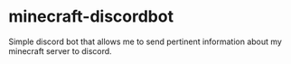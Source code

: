 # minecraft-discordbot

Simple discord bot that allows me to send pertinent information about my minecraft server to discord.